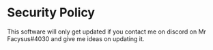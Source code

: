 # Security Policy

This software will only get updated if you contact me on discord
on Mr Facysus#4030 and give me ideas on updating it.
